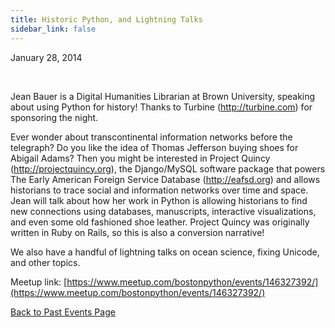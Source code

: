 ```yaml
---
title: Historic Python, and Lightning Talks
sidebar_link: false
---
```


January 28, 2014


   

Jean Bauer is a Digital Humanities Librarian at Brown University, speaking about using Python for history! Thanks to Turbine (http://turbine.com) for sponsoring the night.

Ever wonder about transcontinental information networks before the telegraph? Do you like the idea of Thomas Jefferson buying shoes for Abigail Adams? Then you might be interested in Project Quincy (http://projectquincy.org), the Django/MySQL software package that powers The Early American Foreign Service Database (http://eafsd.org) and allows historians to trace social and information networks over time and space. Jean will talk about how her work in Python is allowing historians to find new connections using databases, manuscripts, interactive visualizations, and even some old fashioned shoe leather. Project Quincy was originally written in Ruby on Rails, so this is also a conversion narrative!

We also have a handful of lightning talks on ocean science, fixing Unicode, and other topics.


Meetup link: [https://www.meetup.com/bostonpython/events/146327392/](https://www.meetup.com/bostonpython/events/146327392/)

[Back to Past Events Page](index.md)